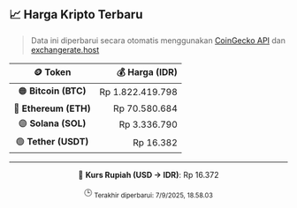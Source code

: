 

<!-- HARGA_KRIPTO -->
## 📈 Harga Kripto Terbaru

> Data ini diperbarui secara otomatis menggunakan [CoinGecko API](https://www.coingecko.com/) dan [exchangerate.host](https://exchangerate.host/)

<div align="center">

| 🪙 Token | 💰 Harga (IDR) |
|:------:|---------------:|
| 🟠 **Bitcoin (BTC)**   | Rp 1.822.419.798 |
| 🔵 **Ethereum (ETH)**  | Rp 70.580.684 |
| 🟣 **Solana (SOL)**    | Rp 3.336.790 |
| 🟢 **Tether (USDT)**   | Rp 16.382 |

---

💱 **Kurs Rupiah (USD → IDR)**: Rp 16.372

🕒 <sub>Terakhir diperbarui: 7/9/2025, 18.58.03</sub>

</div>
<!-- /HARGA_KRIPTO -->